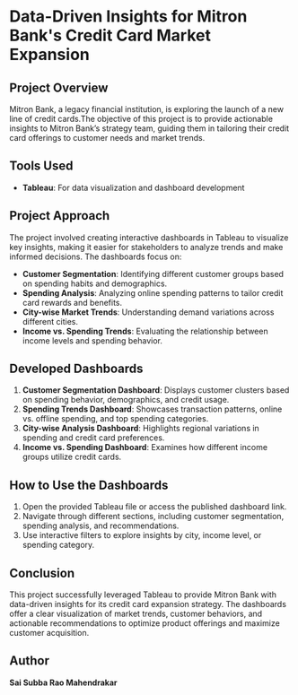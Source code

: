 # Data-Driven Insights for Mitron Bank's Credit Card Market Expansion

## Project Overview
Mitron Bank, a legacy financial institution, is exploring the launch of a new line of credit cards.The objective of this project is to provide actionable insights to Mitron Bank’s strategy team, guiding them in tailoring their credit card offerings to customer needs and market trends.

## Tools Used
- **Tableau**: For data visualization and dashboard development

## Project Approach
The project involved creating interactive dashboards in Tableau to visualize key insights, making it easier for stakeholders to analyze trends and make informed decisions. The dashboards focus on:
- **Customer Segmentation**: Identifying different customer groups based on spending habits and demographics.
- **Spending Analysis**: Analyzing online spending patterns to tailor credit card rewards and benefits.
- **City-wise Market Trends**: Understanding demand variations across different cities.
- **Income vs. Spending Trends**: Evaluating the relationship between income levels and spending behavior.

## Developed Dashboards
1. **Customer Segmentation Dashboard**: Displays customer clusters based on spending behavior, demographics, and credit usage.
2. **Spending Trends Dashboard**: Showcases transaction patterns, online vs. offline spending, and top spending categories.
3. **City-wise Analysis Dashboard**: Highlights regional variations in spending and credit card preferences.
4. **Income vs. Spending Dashboard**: Examines how different income groups utilize credit cards.


## How to Use the Dashboards
1. Open the provided Tableau file or access the published dashboard link.
2. Navigate through different sections, including customer segmentation, spending analysis, and recommendations.
3. Use interactive filters to explore insights by city, income level, or spending category.

## Conclusion
This project successfully leveraged Tableau to provide Mitron Bank with data-driven insights for its credit card expansion strategy. The dashboards offer a clear visualization of market trends, customer behaviors, and actionable recommendations to optimize product offerings and maximize customer acquisition.

## Author
**Sai Subba Rao Mahendrakar**
